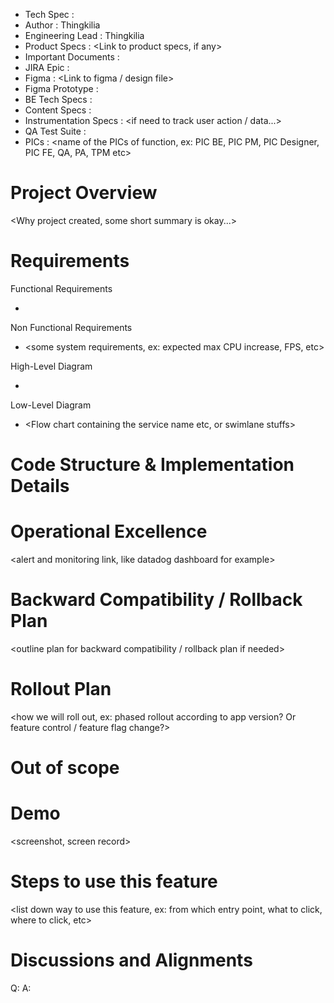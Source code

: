 - Tech Spec : <Feature Name>
- Author : Thingkilia
- Engineering Lead : Thingkilia
- Product Specs : <Link to product specs, if any>
- Important Documents : <Link to other important documents>
- JIRA Epic : <Link to jira epic ticket>
- Figma : <Link to figma / design file> 
- Figma Prototype : <Or protopie link...>
- BE Tech Specs : <if BE have tech specs...>
- Content Specs : <if need localization...>
- Instrumentation Specs : <if need to track user action / data...>
- QA Test Suite : <link to QA test suite>
- PICs : <name of the PICs of function, ex: PIC BE, PIC PM, PIC Designer, PIC FE, QA, PA, TPM etc>

Project Overview
=================
<Why project created, some short summary is okay...>


Requirements
=================
Functional Requirements
- <list down requirement that needs to be there to create the feature. Ex: feature need to show certain component under certain condition>

Non Functional Requirements
- <some system requirements, ex: expected max CPU increase, FPS, etc>

High-Level Diagram 
- <High level Flow chart>

Low-Level Diagram
- <Flow chart containing the service name etc, or swimlane stuffs>

Code Structure & Implementation Details
========================================
<Some pseudo-code on code-change plan and the logic>

Operational Excellence
=======================
<alert and monitoring link, like datadog dashboard for example>

Backward Compatibility / Rollback Plan
======================================
<outline plan for backward compatibility / rollback plan if needed>

Rollout Plan
============
<how we will roll out, ex: phased rollout according to app version? Or feature control / feature flag change?>

Out of scope
============
<list down things that is out of scope>

Demo
====
<screenshot, screen record>
 

Steps to use this feature
==========================
<list down way to use this feature, ex: from which entry point, what to click, where to click, etc> 

Discussions and Alignments
==========================
Q: 
A: 


